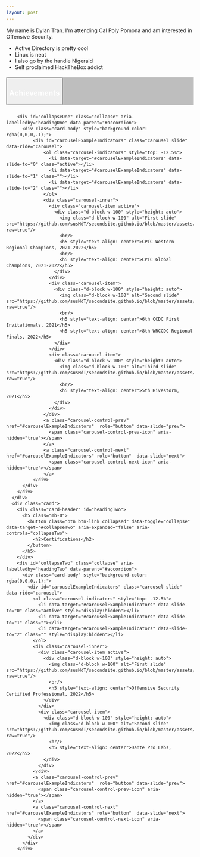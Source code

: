 ```yaml
---
layout: post
---
```

<head>
  <style> /*center text, make 3 columns of equal width, remove the white border this theme has by default*/
  th {text-align: center; border-bottom: 0px;}
  td {text-align: center; border-bottom: 0px;}
  .card{background-color: inherit}
  .btn-link{color:#FFFFFF}
  .btn-link:hover{color: #dad42b; text-decoration: underline;}
  .card-header{background-color: rgba(0,0,0,.25);}
  </style>
  </head>
  
  My name is Dylan Tran. I'm attending Cal Poly Pomona and am interested in Offensive Security.
  
  - Active Directory is pretty cool
  - Linux is neat
  - I also go by the handle Nigerald
  - Self proclaimed HackTheBox addict
  
  <div id="accordion">
      <div class="card">
        <div class="card-header" id="headingOne">
          <h5 class="mb-0">
            <button class="btn btn-link" data-toggle="collapse" data-target="#collapseOne" aria-expanded="true" aria-controls="collapseOne">
              <h2>Achievements</h2>
            </button>
          </h5>
        </div>
    
        <div id="collapseOne" class="collapse" aria-labelledby="headingOne" data-parent="#accordion">
          <div class="card-body" style="background-color: rgba(0,0,0,.1);">
              <div id="carouselExampleIndicators" class="carousel slide" data-ride="carousel">
                  <ol class="carousel-indicators" style="top: -12.5%">
                    <li data-target="#carouselExampleIndicators" data-slide-to="0" class="active"></li>
                    <li data-target="#carouselExampleIndicators" data-slide-to="1" class=""></li>
                    <li data-target="#carouselExampleIndicators" data-slide-to="2" class=""></li>
                  </ol>
                  <div class="carousel-inner">
                    <div class="carousel-item active">
                      <div class="d-block w-100" style="height: auto">
                        <img class="d-block w-100" alt="First slide" src="https://github.com/susMdT/secondsite.github.io/blob/master/assets/img/CPTC.png?raw=true"/>
                        <br/>
                        <h5 style="text-align: center">CPTC Western Regional Champions, 2021-2022</h5>
                        <br/>
                        <h5 style="text-align: center">CPTC Global Champions, 2021-2022</h5>
                      </div>
                    </div>
                    <div class="carousel-item">
                      <div class="d-block w-100" style="height: auto">
                        <img class="d-block w-100" alt="Second slide" src="https://github.com/susMdT/secondsite.github.io/blob/master/assets/img/CCDC.png?raw=true"/>
                        <br/>
                        <h5 style="text-align: center">6th CCDC First Invitationals, 2021</h5>
                        <h5 style="text-align: center">8th WRCCDC Regional Finals, 2022</h5>
                      </div>
                    </div>
                    <div class="carousel-item">
                      <div class="d-block w-100" style="height: auto">
                        <img class="d-block w-100" alt="Third slide" src="https://github.com/susMdT/secondsite.github.io/blob/master/assets/img/Hivestorm.png?raw=true"/>
                        <br/>
                        <h5 style="text-align: center">5th Hivestorm, 2021</h5>
                      </div>
                    </div>
                  </div>
                  <a class="carousel-control-prev" href="#carouselExampleIndicators"  role="button" data-slide="prev">
                    <span class="carousel-control-prev-icon" aria-hidden="true"></span>
                  </a>
                  <a class="carousel-control-next" href="#carouselExampleIndicators" role="button"  data-slide="next">
                    <span class="carousel-control-next-icon" aria-hidden="true"></span>
                  </a>
              </div>
          </div>
        </div>
      </div>
      <div class="card">
        <div class="card-header" id="headingTwo">
          <h5 class="mb-0">
            <button class="btn btn-link collapsed" data-toggle="collapse" data-target="#collapseTwo" aria-expanded="false" aria-controls="collapseTwo">
              <h2>Certifications</h2>
            </button>
          </h5>
        </div>
        <div id="collapseTwo" class="collapse" aria-labelledby="headingTwo" data-parent="#accordion">
          <div class="card-body" style="background-color: rgba(0,0,0,.1);">
            <div id="carouselExampleIndicators" class="carousel slide" data-ride="carousel">
              <ol class="carousel-indicators" style="top: -12.5%">
                <li data-target="#carouselExampleIndicators" data-slide-to="0" class="active" style="display:hidden"></li>
                <li data-target="#carouselExampleIndicators" data-slide-to="1" class=""></li>
                <li data-target="#carouselExampleIndicators" data-slide-to="2" class="" style="display:hidden"></li>
              </ol>
              <div class="carousel-inner">
                <div class="carousel-item active">
                  <div class="d-block w-100" style="height: auto">
                    <img class="d-block w-100" alt="First slide" src="https://github.com/susMdT/secondsite.github.io/blob/master/assets/img/oscp%20screenshot.PNG?raw=true"/>
                    <br/>
                    <h5 style="text-align: center">Offensive Security Certified Professional, 2022</h5>
                  </div>
                </div>
                <div class="carousel-item">
                  <div class="d-block w-100" style="height: auto">
                    <img class="d-block w-100" alt="Second slide" src="https://github.com/susMdT/secondsite.github.io/blob/master/assets/img/Dante.PNG?raw=true"/>
                    <br/>
                    <h5 style="text-align: center">Dante Pro Labs, 2022</h5>
                  </div>
                </div>  
              </div>
              <a class="carousel-control-prev" href="#carouselExampleIndicators"  role="button" data-slide="prev">
                <span class="carousel-control-prev-icon" aria-hidden="true"></span>
              </a>
              <a class="carousel-control-next" href="#carouselExampleIndicators" role="button"  data-slide="next">
                <span class="carousel-control-next-icon" aria-hidden="true"></span>
              </a>
            </div>
          </div>
        </div>
